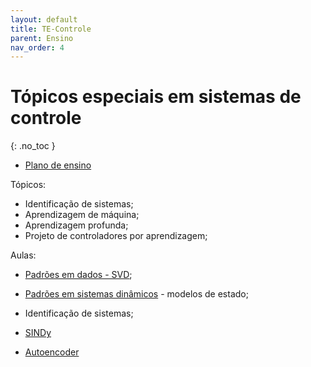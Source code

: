 ```yaml
---
layout: default
title: TE-Controle
parent: Ensino
nav_order: 4    
---
```


# Tópicos especiais em sistemas de controle
{: .no_toc }

- [Plano de ensino](https://raphateixeira.github.io/TEControle/AL0-PlanoEnsino.html)

Tópicos:


- Identificação de sistemas;
- Aprendizagem de máquina;
- Aprendizagem profunda;
- Projeto de controladores por aprendizagem;

Aulas:

- [Padrões em dados - SVD](https://raphateixeira.github.io/TEControle/AL1-PadroesDadosSVD.html#1);
  
- [Padrões em sistemas dinâmicos](https://raphateixeira.github.io/TEControle/AL2-SimulaSIstema.html#1) - modelos de estado;
  
- Identificação de sistemas;
  
- [SINDy](https://raphateixeira.github.io/TEControle/AL5-SINDy.html#1)
  
- [Autoencoder](https://raphateixeira.github.io/TEControle/AL8-AutoEncoder.html#1)

